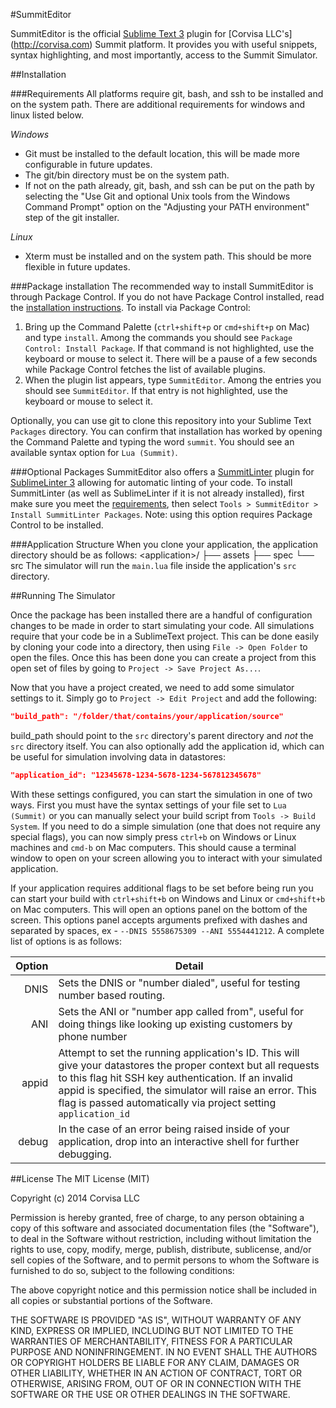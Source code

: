 #SummitEditor

SummitEditor is the official [Sublime Text 3](http://www.sublimetext.com/3) plugin for [Corvisa LLC's]
(http://corvisa.com) Summit platform. It provides you with useful snippets, syntax highlighting, and most importantly, access to the Summit Simulator.

##Installation

###Requirements
All platforms require git, bash, and ssh to be installed and on the system path. There are additional requirements for windows and linux listed below.

*Windows*
* Git must be installed to the default location, this will be made more configurable in future updates.
* The git/bin directory must be on the system path.
* If not on the path already, git, bash, and ssh can be put on the path by selecting the "Use Git and optional Unix tools from the Windows Command Prompt" option on the "Adjusting your PATH environment" step of the git installer.

*Linux*
* Xterm must be installed and on the system path. This should be more flexible in future updates.

###Package installation
The recommended way to install SummitEditor is through Package Control. If you do not have Package Control installed, read the [installation instructions](https://sublime.wbond.net/installation). To install via Package Control:

1. Bring up the Command Palette (`ctrl+shift+p` or `cmd+shift+p` on Mac) and type `install`. Among the commands you should see `Package Control: Install Package`. If that command is not highlighted, use the keyboard or mouse to select it. There will be a pause of a few seconds while Package Control fetches the list of available plugins.
2. When the plugin list appears, type `SummitEditor`. Among the entries you should see `SummitEditor`. If that entry is not highlighted, use the keyboard or mouse to select it.

Optionally, you can use git to clone this repository into your Sublime Text `Packages` directory. You can confirm that installation has worked by opening the Command Palette and typing the word `summit`. You should see an available syntax option for `Lua (Summit)`.

###Optional Packages
SummitEditor also offers a [SummitLinter](https://github.com/corvisa/SummitLinter) plugin for [SublimeLinter 3](http://www.sublimelinter.com/en/latest/) allowing for automatic linting of your code. To install SummitLinter (as well as SublimeLinter if it is not already installed), first make sure you meet the [requirements](https://github.com/corvisa/SummitLinter#installation), then select `Tools > SummitEditor > Install SummitLinter Packages`. Note: using this option requires Package Control to be installed.

###Application Structure
When you clone your application, the application directory should be as follows:
\<application\>/
├── assets
├── spec
└── src
The simulator will run the `main.lua` file inside the application's `src` directory.

##Running The Simulator

Once the package has been installed there are a handful of configuration changes to be made in order to start simulating your code. All simulations require that your code be in a SublimeText project. This can be done easily by cloning your code into a directory, then using `File -> Open Folder` to open the files. Once this has been done you can create a project from this open set of files by going to `Project -> Save Project As...`.

Now that you have a project created, we need to add some simulator settings to it. Simply go to `Project -> Edit Project` and add the following:

```json
"build_path": "/folder/that/contains/your/application/source"
```
build_path should point to the `src` directory's parent directory and *not* the `src` directory itself. You can also optionally add the application id, which can be useful for simulation involving data in datastores:
```json
"application_id": "12345678-1234-5678-1234-567812345678"
```
With these settings configured, you can start the simulation in one of two ways. First you must have the syntax settings of your file set to `Lua (Summit)` or you can manually select your build script from `Tools -> Build System`. If you need to do a simple simulation (one that does not require any special flags), you can now simply press `ctrl+b` on Windows or Linux machines and `cmd-b` on Mac computers. This should cause a terminal window to open on your screen allowing you to interact with your simulated application.

If your application requires additional flags to be set before being run you can start your build with `ctrl+shift+b` on Windows and Linux or `cmd+shift+b` on Mac computers. This will open an options panel on the bottom of the screen. This options panel accepts arguments prefixed with dashes and separated by spaces, ex - `--DNIS 5558675309 --ANI 5554441212`. A complete list of options is as follows:

| Option    | Detail            |
| ---------:| ----------------- |
| DNIS      | Sets the DNIS or "number dialed", useful for testing number based routing. |
| ANI       | Sets the ANI or "number app called from", useful for doing things like looking up existing customers by phone number |
| appid     | Attempt to set the running application's ID. This will give your datastores the proper context but all requests to this flag hit SSH key authentication. If an invalid appid is specified, the simulator will raise an error. This flag is passed automatically via project setting `application_id` |
| debug     | In the case of an error being raised inside of your application, drop into an interactive shell for further debugging. |


##License
The MIT License (MIT)

Copyright (c) 2014 Corvisa LLC

Permission is hereby granted, free of charge, to any person obtaining a copy
of this software and associated documentation files (the "Software"), to deal
in the Software without restriction, including without limitation the rights
to use, copy, modify, merge, publish, distribute, sublicense, and/or sell
copies of the Software, and to permit persons to whom the Software is
furnished to do so, subject to the following conditions:

The above copyright notice and this permission notice shall be included in
all copies or substantial portions of the Software.

THE SOFTWARE IS PROVIDED "AS IS", WITHOUT WARRANTY OF ANY KIND, EXPRESS OR
IMPLIED, INCLUDING BUT NOT LIMITED TO THE WARRANTIES OF MERCHANTABILITY,
FITNESS FOR A PARTICULAR PURPOSE AND NONINFRINGEMENT. IN NO EVENT SHALL THE
AUTHORS OR COPYRIGHT HOLDERS BE LIABLE FOR ANY CLAIM, DAMAGES OR OTHER
LIABILITY, WHETHER IN AN ACTION OF CONTRACT, TORT OR OTHERWISE, ARISING FROM,
OUT OF OR IN CONNECTION WITH THE SOFTWARE OR THE USE OR OTHER DEALINGS IN
THE SOFTWARE.
